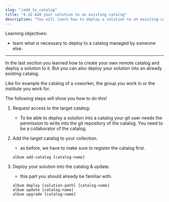 ```yaml
---
slug: "/add_to_catalog"
title: "4.1b Add your solution to an existing catalog"
description: "You will learn how to deploy a solution to an existing catalog."
---
```


<div class="learning-objectives">
Learning objectives:
<ul>
<li>learn what is necessary to deploy to a catalog managed by someone else.</li>
</ul>
</div>

---

In the last section you learned how to create your own remote catalog and deploy a solution to it.
But you can also deploy your solution into an already existing catalog.

Like for example the catalog of a coworker, the group you work in or the institute you work for.

The following steps will show you how to do this!

1. Request access to the target catalog:
   - To be able to deploy a solution into a catalog your git user needs the permission to write into the git
   repository of the catalog. You need to be a collaborator of the catalog.

2. Add the target catalog to your collection.
   - as before, we have to make sure to register the catalog first.
    ```
   album add-catalog [catalog-name]
   ```

3. Deploy your solution into the catalog & update.
   - this part you should already be familiar with.
   ```
   album deploy [solution-path] [catalog-name]
   album update [catalog-name]
   album upgrade [catalog-name]
   ```
